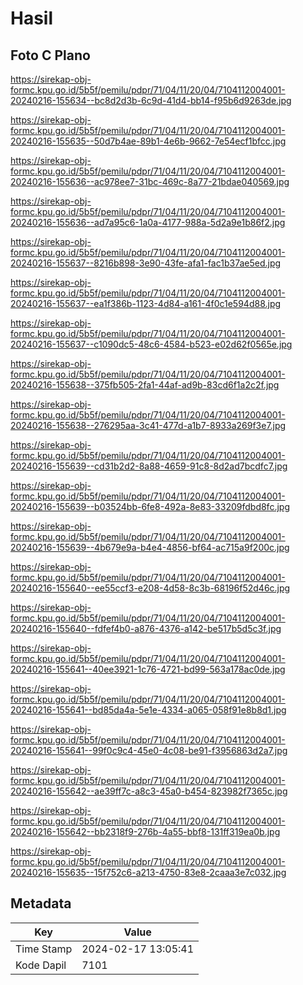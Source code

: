 # Hasil

## Foto C Plano

https://sirekap-obj-formc.kpu.go.id/5b5f/pemilu/pdpr/71/04/11/20/04/7104112004001-20240216-155634--bc8d2d3b-6c9d-41d4-bb14-f95b6d9263de.jpg

https://sirekap-obj-formc.kpu.go.id/5b5f/pemilu/pdpr/71/04/11/20/04/7104112004001-20240216-155635--50d7b4ae-89b1-4e6b-9662-7e54ecf1bfcc.jpg

https://sirekap-obj-formc.kpu.go.id/5b5f/pemilu/pdpr/71/04/11/20/04/7104112004001-20240216-155636--ac978ee7-31bc-469c-8a77-21bdae040569.jpg

https://sirekap-obj-formc.kpu.go.id/5b5f/pemilu/pdpr/71/04/11/20/04/7104112004001-20240216-155636--ad7a95c6-1a0a-4177-988a-5d2a9e1b86f2.jpg

https://sirekap-obj-formc.kpu.go.id/5b5f/pemilu/pdpr/71/04/11/20/04/7104112004001-20240216-155637--8216b898-3e90-43fe-afa1-fac1b37ae5ed.jpg

https://sirekap-obj-formc.kpu.go.id/5b5f/pemilu/pdpr/71/04/11/20/04/7104112004001-20240216-155637--ea1f386b-1123-4d84-a161-4f0c1e594d88.jpg

https://sirekap-obj-formc.kpu.go.id/5b5f/pemilu/pdpr/71/04/11/20/04/7104112004001-20240216-155637--c1090dc5-48c6-4584-b523-e02d62f0565e.jpg

https://sirekap-obj-formc.kpu.go.id/5b5f/pemilu/pdpr/71/04/11/20/04/7104112004001-20240216-155638--375fb505-2fa1-44af-ad9b-83cd6f1a2c2f.jpg

https://sirekap-obj-formc.kpu.go.id/5b5f/pemilu/pdpr/71/04/11/20/04/7104112004001-20240216-155638--276295aa-3c41-477d-a1b7-8933a269f3e7.jpg

https://sirekap-obj-formc.kpu.go.id/5b5f/pemilu/pdpr/71/04/11/20/04/7104112004001-20240216-155639--cd31b2d2-8a88-4659-91c8-8d2ad7bcdfc7.jpg

https://sirekap-obj-formc.kpu.go.id/5b5f/pemilu/pdpr/71/04/11/20/04/7104112004001-20240216-155639--b03524bb-6fe8-492a-8e83-33209fdbd8fc.jpg

https://sirekap-obj-formc.kpu.go.id/5b5f/pemilu/pdpr/71/04/11/20/04/7104112004001-20240216-155639--4b679e9a-b4e4-4856-bf64-ac715a9f200c.jpg

https://sirekap-obj-formc.kpu.go.id/5b5f/pemilu/pdpr/71/04/11/20/04/7104112004001-20240216-155640--ee55ccf3-e208-4d58-8c3b-68196f52d46c.jpg

https://sirekap-obj-formc.kpu.go.id/5b5f/pemilu/pdpr/71/04/11/20/04/7104112004001-20240216-155640--fdfef4b0-a876-4376-a142-be517b5d5c3f.jpg

https://sirekap-obj-formc.kpu.go.id/5b5f/pemilu/pdpr/71/04/11/20/04/7104112004001-20240216-155641--40ee3921-1c76-4721-bd99-563a178ac0de.jpg

https://sirekap-obj-formc.kpu.go.id/5b5f/pemilu/pdpr/71/04/11/20/04/7104112004001-20240216-155641--bd85da4a-5e1e-4334-a065-058f91e8b8d1.jpg

https://sirekap-obj-formc.kpu.go.id/5b5f/pemilu/pdpr/71/04/11/20/04/7104112004001-20240216-155641--99f0c9c4-45e0-4c08-be91-f3956863d2a7.jpg

https://sirekap-obj-formc.kpu.go.id/5b5f/pemilu/pdpr/71/04/11/20/04/7104112004001-20240216-155642--ae39ff7c-a8c3-45a0-b454-823982f7365c.jpg

https://sirekap-obj-formc.kpu.go.id/5b5f/pemilu/pdpr/71/04/11/20/04/7104112004001-20240216-155642--bb2318f9-276b-4a55-bbf8-131ff319ea0b.jpg

https://sirekap-obj-formc.kpu.go.id/5b5f/pemilu/pdpr/71/04/11/20/04/7104112004001-20240216-155635--15f752c6-a213-4750-83e8-2caaa3e7c032.jpg


## Metadata

| Key        | Value               |
| ---------- | ------------------- |
| Time Stamp | 2024-02-17 13:05:41 |
| Kode Dapil | 7101                |



